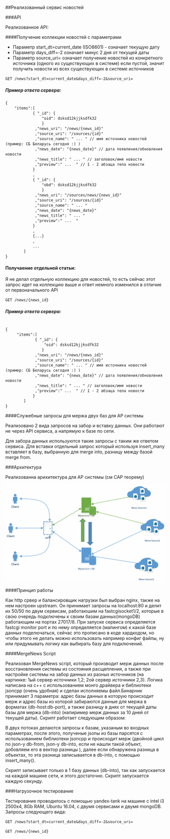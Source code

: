 ##Реализованный сервис новостей 

###API

Реализованное API:

####Получение коллекции новостей с параметрами

 - Параметр start_dt=current_date (ISO8601) - означает текущую дату
 - Параметр days_diff=-2 означает минус 2 дня от текущей даты
 - Параметр source_uri= означает получение новостей из конкретного источника (одного из существующих в системе)
   если пустой, значит получить новости из всех существующих в системе источников

```
GET /news?start_dt=current_date&days_diff=-2&source_uri=
```
##### Пример ответа сервера:
```
{ 
	"items":[
			{ "_id": {
				"oid": dsksd12kjjksdfk32
				}
			 ,"news_uri": "/news/{news_id}"
			 ,"source_uri": "/sources/{id}"
			 ,"source_name": " ... " // имя источника новостей (пример: СБ Беларусь сегодня :) )
			 ,"news_date": "{news_date}" // дата появления/обновления новости
			 ,"news_title": " ... " // заголовок/имя новости
			 ,"preview":" ...  " // 1 - 2 абзаца тела новости
			}
			,
			{ "_id": {
				"obd": dsksd12kjjksdfk32
				}
			 ,"news_uri": "/sources/news/{news_id}"
			 ,"source_uri": "/sources/{id}"
			 ,"source_name": " ... "
			 ,"news_date": "{news_date}"
			 ,"news_title": " ... " 
			 ,"preview":" ...  " 
			}
			,
			{...}
			, 
			...
		]
}
```
#### Получаение отдельной статьи:

Я не делал отдельную коллекцию для новостей, то есть сейчас этот запрос идет на коллекцию выше и ответ немного изменился в отличие от первоначального API

```
GET /news/{news_id}
```
##### Пример ответа сервера:

```

{ 
	 "items":[
	 		 { "_id": {
				 "oid": dsksd12kjjksdfk32
				}
			 ,"news_uri": "/news/{news_id}"
			 ,"source_uri": "/sources/{id}"
			 ,"source_name": " ... " // имя источника новостей (пример: СБ Беларусь сегодня :) )
			 ,"news_date": "{news_date}" // дата появления/обновления новости
			 ,"news_title": " ... " // заголовок/имя новости
			 ,"preview":" ...  " // 1 - 2 абзаца тела новости
			}
		]
}

``` 

####Cлужебные запросы для мержа двух баз для AP системы

Реализовано 2 вида запросов на забор и вставку данных. Они работают не через API сервиса, а напрямую к базе по сети.

Для забора данных используются такие запросы с таким же ответом сервиса.
Для вставки отдельный запрос который используя insert_many вставляет в базу, выбранную для merge into, разницу между базой merge from.

###Архитектура

Реализованна арихитектура для AP системы (см CAP теорему) 

![alt tag](https://github.com/EvgeniyPrudnikov/Magistracy/blob/master/WebServices/CAP/src/web5.PNG)

####Принцип работы

Как http срвер и балансировщик нагрузки был выбран nginx, также на нем настроен upstream. Он принимает запросы на localhost:80 и делит их 50/50 по двум сервисам, работаюшим на fastcgisocket1/2, которые в свою очередь подключены к своим базам данных(mongoDB) работающим на портах 27017/8.
При запуске сервиса определяется fastcgi monitor port и по нему определяется (мапингом) к какой базе данных поделючаться, сейчас это прописано в коде хардкодом, но чтобы этого не делать можно использовать например конфиг файлы, ну или придумывать логику как выбирать базу для подключений.  

####MergeNews Script

Реализован MergeNews script, который производит мерж данных после восстановления системы из состояния расщепления, а также при настройке системы на забор данных из разных источников (на картинке: 1ый сервер источники 1,2; 2ой сервер источники 2,3). Логика написана на c++ с использованием монго драйвера и библиотеки jsoncpp (очень удобная) и сделан исполняемы файл.Бинарник принимает 3 параметра: адрес базы данных в которую происходит мерж и адрес базы из которой забираются данные для мержа в форматах (db-host:db-port), а также разницу в днях от текущей даты базы для мержа (db-into) (напиример мерж данных за 10 дней от текущей даты). Скрипт работает следующим образом:

В двух потоках делаются запросы к базам, указаным во входных параметрах, после этого, полученые jsonы из базы парсятся с использованием библиотеки jsoncpp и происходит мерж (двойной цикл по json-у db-from, json-у db-into, если не нашли такой объект, добовляем его в вектор разницы ), далее если обнаружена разница в объектах, то эта разница записывается в db-into, с помощью insert_many().

Скрипт записывает только в 1 базу данных (db-into), так как запускается на каждой машине сети, и этого достаточно. Скрипт запускается каждую секунду.

###Нагрузочное тестирование

Тестирование проводилось с помощью yandex-tank на машине с intel i3 2500x4, 8Gb RAM, Ubuntu 16.04, с двумя сервисами и двумя mongoDB.
Запросы следующего вида:

```
GET /news?start_dt=current_date&days_diff=-2&source_uri=
```
```
GET /news/{news_id}
```
